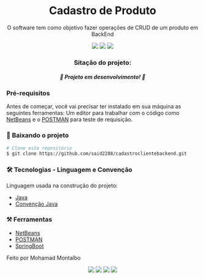 
<h1 align="center">Cadastro de Produto</h1>

<p align="center">O software tem como objetivo fazer operações de CRUD de um produto em BackEnd</p>

<div align="center">
<img src="https://img.shields.io/badge/-SpringBoot-success"/>
<img src="https://img.shields.io/badge/-Java-informational"/>
<img src="https://img.shields.io/badge/License-MIT-blue"/>
</div>

<h3 align="center">Sitação do projeto:</h3>
<h5 align="center">🚀 Projeto em desenvolvimento! 🚀</h5>


### Pré-requisitos

Antes de começar, você vai precisar ter instalado em sua máquina as seguintes ferramentas:
Um editor para trabalhar com o código como [NetBeans](https://netbeans.apache.org/download/index.html)
e o [POSTMAN](https://www.postman.com/) para teste de requisição.


### 🎲 Baixando o projeto

```bash
# Clone este repositório
$ git clone https://github.com/said2288/cadastroclientebackend.git
```

### 🛠 Tecnologias - Linguagem e Convenção

Linguagem usada na construção do projeto:

- [Java](https://docs.oracle.com/javase/8/docs/)
- [Convenção Java](https://en.wikibooks.org/wiki/Java_Programming/Coding_conventions)


### ⚒️ Ferramentas

- [NetBeans](https://netbeans.apache.org/download/index.html)
- [POSTMAN](https://www.postman.com/)
- [SpringBoot](https://spring.io/projects/spring-boot)

Feito por Mohamad Montalbo

<div align="center"><img src="https://img.shields.io/badge/(19) 983999224-25D366?&style=for-the-badge&logo=whatsapp&logoColor=white"/>
<img src="https://img.shields.io/badge/Mohamad Montalbo-%230077B5.svg?&style=for-the-badge&logo=linkedin&logoColor=white"/>
<img src="https://img.shields.io/badge/montalbo005@gmail.com-D14836?&style=for-the-badge&logo=gmail&logoColor=white"/>
<img src="https://img.shields.io/badge/said2288@hotmail.com-0078D4?logo=microsoft-outlook&logoColor=white&style=for-the-badge"/>
</div>
